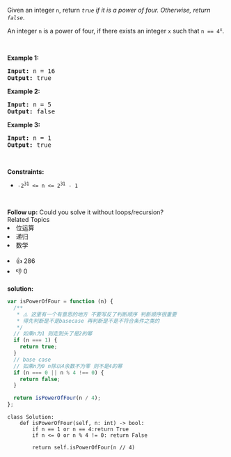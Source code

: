 <p>Given an integer <code>n</code>, return <em><code>true</code> if it is a power of four. Otherwise, return <code>false</code></em>.</p>

<p>An integer <code>n</code> is a power of four, if there exists an integer <code>x</code> such that <code>n == 4<sup>x</sup></code>.</p>

<p>&nbsp;</p>
<p><strong>Example 1:</strong></p>
<pre><strong>Input:</strong> n = 16
<strong>Output:</strong> true
</pre><p><strong>Example 2:</strong></p>
<pre><strong>Input:</strong> n = 5
<strong>Output:</strong> false
</pre><p><strong>Example 3:</strong></p>
<pre><strong>Input:</strong> n = 1
<strong>Output:</strong> true
</pre>
<p>&nbsp;</p>
<p><strong>Constraints:</strong></p>

<ul>
	<li><code>-2<sup>31</sup> &lt;= n &lt;= 2<sup>31</sup> - 1</code></li>
</ul>

<p>&nbsp;</p>
<strong>Follow up:</strong> Could you solve it without loops/recursion?<div><div>Related Topics</div><div><li>位运算</li><li>递归</li><li>数学</li></div></div><br><div><li>👍 286</li><li>👎 0</li></div> 
<br>
<strong> solution: </strong>

```javascript
var isPowerOfFour = function (n) {
  /**
   * ⚠️ 这里有一个有意思的地方 不要写反了判断顺序 判断顺序很重要
   * 得先判断是不是basecase 再判断是不是不符合条件之类的
   */
  // 如果n为1 则走到头了是2的幂
  if (n === 1) {
    return true;
  }
  // base case
  // 如果n为0 n除以4余数不为零 则不是4的幂
  if (n === 0 || n % 4 !== 0) {
    return false;
  }

  return isPowerOfFour(n / 4);
};
```

```python3
class Solution:
    def isPowerOfFour(self, n: int) -> bool:
        if n == 1 or n == 4:return True
        if n <= 0 or n % 4 != 0: return False

        return self.isPowerOfFour(n // 4)

```
